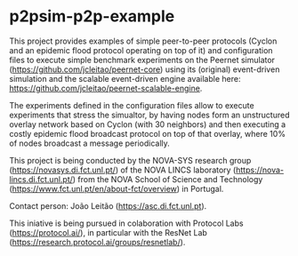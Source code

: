 # p2psim-p2p-example

This project provides examples of simple peer-to-peer protocols (Cyclon and an epidemic flood protocol operating on top of it) and configuration files to execute simple benchmark experiments on the Peernet simulator (https://github.com/jcleitao/peernet-core) using its (original) event-driven simulation and the scalable event-driven engine available here: https://github.com/jcleitao/peernet-scalable-engine.

The experiments defined in the configuration files allow to execute experiments that stress the simualtor, by having nodes form an unstructured overlay network based on Cyclon (with 30 neighbors) and then executing a costly epidemic flood broadcast protocol on top of that overlay, where 10% of nodes broadcast a message periodically.

This project is being conducted by the NOVA-SYS research group (https://novasys.di.fct.unl.pt/) of the NOVA LINCS laboratory (https://nova-lincs.di.fct.unl.pt/) from the NOVA School of Science and Technology (https://www.fct.unl.pt/en/about-fct/overview) in Portugal.

Contact person: João Leitão (https://asc.di.fct.unl.pt).

This iniative is being pursued in colaboration with Protocol Labs (https://protocol.ai/), in particular with the ResNet Lab (https://research.protocol.ai/groups/resnetlab/).
